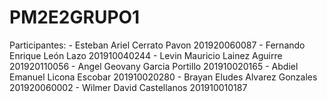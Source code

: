 # PM2E2GRUPO1

Participantes:
    - Esteban Ariel Cerrato Pavon    201920060087
    - Fernando Enrique León Lazo     201910040244
    - Levin Mauricio Lainez Aguirre  201920110056
    - Angel Geovany Garcia Portillo  201910020165
    - Abdiel Emanuel Licona Escobar  201910020280
    - Brayan Eludes Alvarez Gonzales 201920060002
    - Wilmer David Castellanos       201910010187
